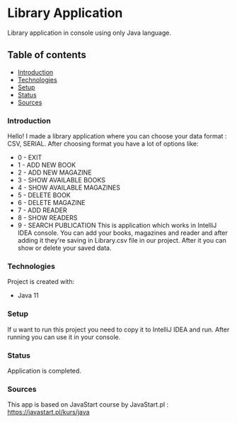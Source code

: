 # Library Application
Library application in console using only Java language.

## Table of contents
* [Introduction](#intro)
* [Technologies](#technologies)
* [Setup](#setup)
* [Status](#status)
* [Sources](#sources)

### Introduction
Hello! 
I made a library application where you can choose your data format : CSV, SERIAL. After choosing format you have a lot of options like:
* 0 - EXIT
* 1 - ADD NEW BOOK
* 2 - ADD NEW MAGAZINE
* 3 - SHOW AVAILABLE BOOKS
* 4 - SHOW AVAILABLE MAGAZINES
* 5 - DELETE BOOK
* 6 - DELETE MAGAZINE
* 7 - ADD READER
* 8 - SHOW READERS
* 9 - SEARCH PUBLICATION
This is application which works in IntelliJ IDEA console. You can add your books, magazines and reader and after adding it they're saving in Library.csv file in our project.
After it you can show or delete your saved data.

### Technologies
Project is created with:
* Java 11

### Setup
If u want to run this project you need to copy it to IntelliJ IDEA and run. After running you can use it in your console.

### Status
Application is completed.

### Sources
This app is based on JavaStart course by JavaStart.pl : https://javastart.pl/kurs/java
